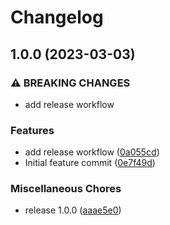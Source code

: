 # Changelog

## 1.0.0 (2023-03-03)


### ⚠ BREAKING CHANGES

* add release workflow

### Features

* add release workflow ([0a055cd](https://github.com/pndurette/gh-actions-auto-docs/commit/0a055cd4fb82e232277d335493fcb50210c96393))
* Initial feature commit ([0e7f49d](https://github.com/pndurette/gh-actions-auto-docs/commit/0e7f49df5d2f5d6dcb36fb7f59f39af6892ca954))


### Miscellaneous Chores

* release 1.0.0 ([aaae5e0](https://github.com/pndurette/gh-actions-auto-docs/commit/aaae5e00ca34a0ca2ca4faa8ed4233ef8be7047a))

